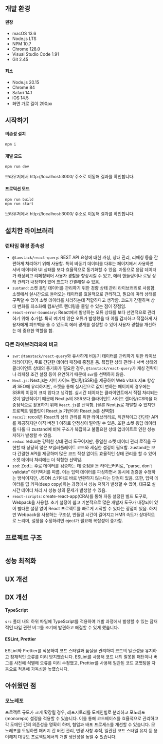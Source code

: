 ## 개발 환경

#### 권장

- macOS 13.6
- Node.js LTS
- NPM 10.7
- Chrome 128.0
- Visual Studio Code 1.91
- Git 2.45

#### 최소

- Node.js 20.15
- Chrome 84
- Safari 14.1
- iOS 14.5
- 화면 가로 길이 290px

## 시작하기

#### 의존성 설치

```bash
npm i
```

#### 개발 모드

```bash
npm run dev
```

브라우저에서 http://localhost:3000/ 주소로 이동해 결과를 확인합니다.

#### 프로덕션 모드

```bash
npm run build
npm run start
```

브라우저에서 http://localhost:3000/ 주소로 이동해 결과를 확인합니다.

## 설치한 라이브러리

### 런타임 환경 종속성

- `@tanstack/react-query`: REST API 요청에 대한 캐싱, 상태 관리, 리페칭 등을 간편하게 처리하기 위해 사용함. 특히 비동기 데이터를 다루는 페이지에서 사용하면 서버 데이터와 UI 상태를 보다 효율적으로 동기화할 수 있음. 자동으로 응답 데이터가 캐싱되고 리페칭되어 사용자 경험을 향상시킬 수 있고, 에러 핸들링이나 로딩 상태 관리가 내장되어 있어 코드가 간결해질 수 있음.
- `zustand`: 소켓 응답 데이터를 관리하기 위한 경량 상태 관리 라이브러리로 사용함. 소켓에서 실시간으로 들어오는 데이터를 효율적으로 관리하고, 필요에 따라 상태를 구독할 수 있어 소켓 데이터를 처리하는데 적합하다고 생각함. 코드가 간결하며 상태 변화를 최소화해 컴포넌트 렌더링을 줄일 수 있는 점이 장점임.
- `react-error-boundary`: React에서 발생하는 오류 상태를 보다 선언적으로 관리하기 위해 추가함. 특히 예기치 않은 오류가 발생했을 때 이를 감지하고 적절하게 사용자에게 피드백을 줄 수 있도록 에러 경계를 설정할 수 있어 사용자 경험을 개선하는 데 중요한 역할을 함.

### 다른 라이브러리와의 비교

- `swr`: `@tanstack/react-query`와 유사하게 비동기 데이터를 관리하기 위한 라이브러리이지만, 주로 간단한 데이터 패칭에 중점을 둠. 복잡한 상태 관리나 서버 상태와 클라이언트 상태의 동기화가 필요한 경우, `@tanstack/react-query`가 캐싱 전략이나 리페칭 조건 설정 등이 유연하기 때문에 `swr`를 선택하지 않음.
- `Next.js`: Next.js는 서버 사이드 렌더링(SSR)을 제공하여 Web vitals 지표 향상과 SEO에 유리하지만, 소켓을 통해 실시간으로 값이 변하는 페이지의 경우에는 SSR의 이점이 크지 않다고 생각함. 실시간 데이터는 클라이언트에서 직접 처리되는 것이 일반적이기 때문에 Next.js의 SSR보다 클라이언트 사이드 렌더링(CSR)을 더 중점적으로 활용하기 위해 `React.js`를 선택함. (물론 Next.js로 개발할 수 있지만 프로젝트 템플릿이 React.js 기반이라 React.js를 선택함)
- `recoil`: recoil은 React의 상태 관리를 위한 라이브러리로, 직관적이고 간단한 API를 제공하지만 아직 버전 1 이하로 안정성이 떨어질 수 있음. 또한 소켓 응답 데이터를 다룰 때 zustand에 비해 구조가 복잡하고 불필요한 상태 업데이트로 인한 성능 저하가 발생할 수 있음.
- `redux`: redux는 강력한 상태 관리 도구이지만, 동일한 소켓 데이터 관리 로직을 구현할 때 상당히 많은 보일러플레이트 코드와 세심한 설정이 필요함. zustand는 보다 간결한 API를 제공하며 많은 코드 작성 없이도 효율적인 상태 관리를 할 수 있어 소켓 데이터 처리에는 더 적합한 선택임.
- `zod`: Zod는 주로 데이터를 검증하는 데 중점을 둔 라이브러리로, "parse, don’t validate" 아키텍처를 따름. 이는 입력 데이터를 파싱하면서 동시에 검증을 수행하는 방식이지만, JSON 스키마로 바로 변환하지 않는다는 단점이 있음. 또한, 입력 데이터를 딥 카피(deep copy)하는 과정에서 성능 저하가 발생할 수 있어, 대규모 실시간 데이터 처리 시 성능 상의 문제가 발생할 수 있음.
- `react-scripts`: create-react-app(CRA)를 통해 자동 설정된 빌드 도구로, Webpack을 사용함. 초기 설정이 쉽고 기본적으로 많은 개발자 도구가 내장되어 있어 별다른 설정 없이 React 프로젝트를 빠르게 시작할 수 있다는 장점이 있음. 하지만 Webpack을 사용하는 구조상, 번들링 시간이 길어지고 HMR 속도가 상대적으로 느리며, 설정을 수정하려면 eject가 필요해 복잡성이 증가함.

## 프로젝트 구조

```

```

## 성능 최적화

## UX 개선

## DX 개선

#### TypeScript

`src` 폴더 내의 하위 파일에 TypeScript를 적용하여 개발 과정에서 발생할 수 있는 잠재적인 타입 관련 버그를 조기에 발견하고 해결할 수 있게 했습니다.

#### ESLint, Prettier

ESLint와 Prettier를 적용하여 코드 스타일과 품질을 관리하여 코드의 일관성을 유지하고 잠재적인 오류를 미리 방지했습니다. ESLint를 사용해 코드 내의 잘못된 패턴이나 버그를 사전에 식별해 오류를 미리 수정했고, Prettier를 사용해 일관된 코드 포맷팅을 자동으로 적용해 가독성을 높였습니다.

## 아쉬웠던 점

### 모노레포

프로젝트 규모가 크게 확장될 경우, 레포지토리를 도메인별로 분리하고 모노레포(monorepo) 설정을 적용할 수 있습니다. 이를 통해 코드베이스를 효율적으로 관리하고 각 도메인 간의 의존성을 명확히 하며, 협업과 배포 프로세스를 개선할 수 있습니다. 모노레포를 도입하면 패키지 간 버전 관리, 변경 사항 추적, 일관된 코드 스타일 유지 등 용이해져 대규모 프로젝트에서의 개발 생산성을 높일 수 있습니다.
